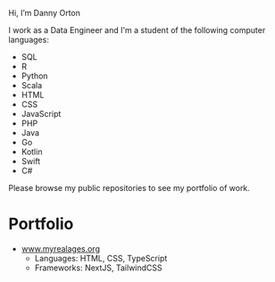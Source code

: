 Hi, I’m Danny Orton

I work as a Data Engineer and I'm a student of the following computer languages:

* SQL
* R
* Python
* Scala
* HTML
* CSS
* JavaScript
* PHP
* Java
* Go
* Kotlin
* Swift
* C#

Please browse my public repositories to see my portfolio of work.

# Portfolio
* www.myrealages.org
  * Languages: HTML, CSS, TypeScript
  * Frameworks: NextJS, TailwindCSS
